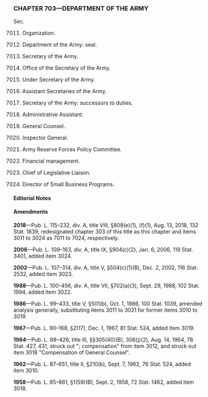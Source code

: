 ### **CHAPTER 703—DEPARTMENT OF THE ARMY** ###

Sec.

7011. Organization.

7012. Department of the Army: seal.

7013. Secretary of the Army.

7014. Office of the Secretary of the Army.

7015. Under Secretary of the Army.

7016. Assistant Secretaries of the Army.

7017. Secretary of the Army: successors to duties.

7018. Administrative Assistant.

7019. General Counsel.

7020. Inspector General.

7021. Army Reserve Forces Policy Committee.

7022. Financial management.

7023. Chief of Legislative Liaison.

7024. Director of Small Business Programs.

#### **Editorial Notes** ####

#### Amendments ####

**2018**—Pub. L. 115–232, div. A, title VIII, §808(e)(1), (f)(1), Aug. 13, 2018, 132 Stat. 1839, redesignated chapter 303 of this title as this chapter and items 3011 to 3024 as 7011 to 7024, respectively.

**2006**—Pub. L. 109–163, div. A, title IX, §904(c)(2), Jan. 6, 2006, 119 Stat. 3401, added item 3024.

**2002**—Pub. L. 107–314, div. A, title V, §504(c)(1)(B), Dec. 2, 2002, 116 Stat. 2532, added item 3023.

**1988**—Pub. L. 100–456, div. A, title VII, §702(a)(3), Sept. 29, 1988, 102 Stat. 1994, added item 3022.

**1986**—Pub. L. 99–433, title V, §501(b), Oct. 1, 1986, 100 Stat. 1039, amended analysis generally, substituting items 3011 to 3021 for former items 3010 to 3019.

**1967**—Pub. L. 90–168, §2(17), Dec. 1, 1967, 81 Stat. 524, added item 3019.

**1964**—Pub. L. 88–426, title III, §§305(40)(B), 306(j)(2), Aug. 14, 1964, 78 Stat. 427, 431, struck out "; compensation" from item 3012, and struck out item 3018 "Compensation of General Counsel".

**1962**—Pub. L. 87–651, title II, §210(b), Sept. 7, 1962, 76 Stat. 524, added item 3010.

**1958**—Pub. L. 85–861, §1(59)(B), Sept. 2, 1958, 72 Stat. 1462, added item 3018.